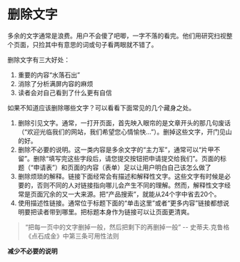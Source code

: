 # 删除文字

多余的文字通常是浪费。用户不会傻了吧唧，一字不落的看完。他们用研究扫视整个页面，只捡其中有意思的词或句子看两眼就不错了。

删除文字有三大好处：

1. 重要的内容“水落石出”
1. 消除了分析满屏内容的麻烦
1. 读者会对自己看到了什么更有自信

如果不知道应该删除哪些文字？可以看看下面常见的几个藏身之处。

1. 删除引见文字。通常，一打开页面，首先映入眼帘的是文章开头的那几句废话（“欢迎光临我们的网站，我们希望您心情愉快...”）。删掉这些文字，开门见山的好。
1. 删除不必要的说明。这一类内容是多余文字的“主力军”，通常可以“片甲不留”。删除“填写完这些字段后，请您提交按钮把申请提交给我们”。页面的标题（“申请表”）和页面的内容（表单）足以让用户明白自己该怎么做了
1. 删除烦琐的解释。链接下面经常会有描述和解释性文字。这些文字有时候是必要的，否则不同的人对链接指向哪儿会产生不同的理解。然而，解释性文字经常是页面冗余的又一大来源。把“产品搜索”，就能从24个字中省去20个。
1. 使用描述性链接。通常位于标题下面的“单击这里”或者“更多内容”链接都想说明要把读者带到哪里。把标题本身作为链接可以让页面更清爽。

> “把每一页中的文字删掉一般，然后把剩下的再删掉一般”  -- 史蒂夫.克鲁格《点石成金》中第三条可用性法则

**减少不必要的说明**
